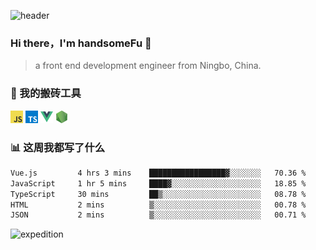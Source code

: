 ![header](https://raw.githubusercontent.com/fzq1998/fzq1998/master/header.png)

### Hi there，I'm handsomeFu 👋

> a front end development engineer from Ningbo, China.

### 🔧 我的搬砖工具
<code><img height="20" src="https://raw.githubusercontent.com/github/explore/80688e429a7d4ef2fca1e82350fe8e3517d3494d/topics/javascript/javascript.png" alt="javascript"></code>
<code><img height="20" src="https://raw.githubusercontent.com/github/explore/80688e429a7d4ef2fca1e82350fe8e3517d3494d/topics/typescript/typescript.png" alt="typescript"></code>
<code><img height="20" src="https://raw.githubusercontent.com/github/explore/80688e429a7d4ef2fca1e82350fe8e3517d3494d/topics/vue/vue.png" alt="vue"></code>
<code><img height="20" src="https://raw.githubusercontent.com/github/explore/80688e429a7d4ef2fca1e82350fe8e3517d3494d/topics/nodejs/nodejs.png" alt="nodejs"></code>



### 📊 这周我都写了什么
<!--START_SECTION:waka-->

```txt
Vue.js         4 hrs 3 mins    █████████████████▓░░░░░░░   70.36 %
JavaScript     1 hr 5 mins     ████▓░░░░░░░░░░░░░░░░░░░░   18.85 %
TypeScript     30 mins         ██▒░░░░░░░░░░░░░░░░░░░░░░   08.78 %
HTML           2 mins          ▒░░░░░░░░░░░░░░░░░░░░░░░░   00.78 %
JSON           2 mins          ▒░░░░░░░░░░░░░░░░░░░░░░░░   00.71 %
```

<!--END_SECTION:waka-->


![expedition](https://raw.githubusercontent.com/fzq1998/fzq1998/master/expedition.gif)

